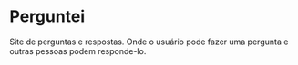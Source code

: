 # Perguntei
Site de perguntas e respostas. Onde o usuário pode fazer uma pergunta e outras pessoas podem responde-lo.
